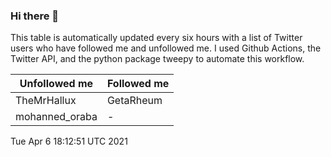 ### Hi there 👋

This table is automatically updated every six hours with a list of Twitter users who have followed me and unfollowed me. I used Github Actions, the Twitter API, and the python package tweepy to automate this workflow.

| Unfollowed me |  Followed me |
| --- | --- |
|TheMrHallux|GetaRheum|
|mohanned_oraba|-|
Tue Apr  6 18:12:51 UTC 2021
